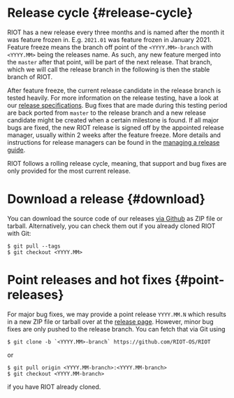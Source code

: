 Release cycle                                                   {#release-cycle}
=============

RIOT has a new release every three months and is named after the month it
was feature frozen in. E.g. `2021.01` was feature frozen in January 2021.
Feature freeze means the branch off point of the `<YYYY.MM>-branch` with
`<YYYY.MM>` being the releases name. As such, any new feature merged into the
`master` after that point, will be part of the next release. That branch, which
we will call the release branch in the following is then the stable branch of
RIOT.

After feature freeze, the current release candidate in the release branch is
tested heavily. For more information on the release testing, have a look at our
[release specifications][release specs]. Bug fixes that are made during this
testing period are back ported from `master` to the release branch and a new
release candidate might be created when a certain milestone is found. If all
major bugs are fixed, the new RIOT release is signed off by the appointed
release manager, usually within 2 weeks after the feature freeze.
More details and instructions for release managers can be found in the
[managing a release guide].

RIOT follows a rolling release cycle, meaning, that support and bug fixes are
only provided for the most current release.

Download a release                                                   {#download}
==================

You can download the source code of our releases [via Github][releases] as ZIP
file or tarball. Alternatively, you can check them out if you already cloned
RIOT with Git:

~~~~~~~~~~~~~~~~~~~~
$ git pull --tags
$ git checkout <YYYY.MM>
~~~~~~~~~~~~~~~~~~~~

Point releases and hot fixes                                   {#point-releases}
============================

For major bug fixes, we may provide a point release `YYYY.MM.N` which results in
a new ZIP file or tarball over at the [release page][releases]. However, minor
bug fixes are only pushed to the release branch. You can fetch that via Git
using

~~~~~~~~~~~~~~~~~~~~
$ git clone -b `<YYYY.MM>-branch` https://github.com/RIOT-OS/RIOT
~~~~~~~~~~~~~~~~~~~~

or

~~~~~~~~~~~~~~~~~~~~
$ git pull origin <YYYY.MM-branch>:<YYYY.MM-branch>
$ git checkout <YYYY.MM-branch>
~~~~~~~~~~~~~~~~~~~~

if you have RIOT already cloned.

[releases]: https://github.com/RIOT-OS/RIOT/releases
[release specs]: https://github.com/RIOT-OS/Release-Specs
[managing a release guide]: https://github.com/RIOT-OS/RIOT/tree/master/doc/guides/managing-a-release
